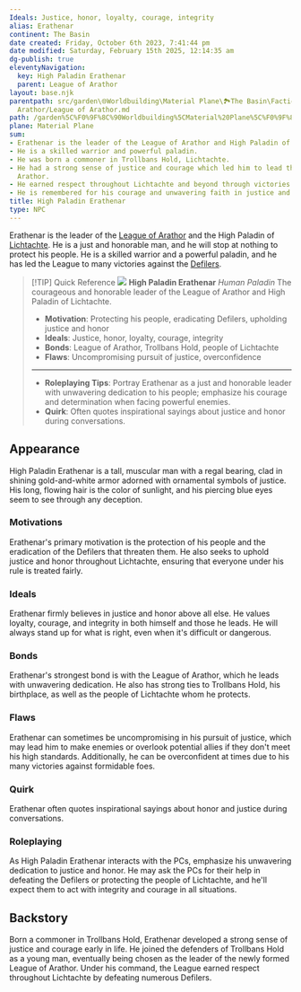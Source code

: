 ```yaml
---
Ideals: Justice, honor, loyalty, courage, integrity
alias: Erathenar
continent: The Basin
date created: Friday, October 6th 2023, 7:41:44 pm
date modified: Saturday, February 15th 2025, 12:14:35 am
dg-publish: true
eleventyNavigation:
  key: High Paladin Erathenar
  parent: League of Arathor
layout: base.njk
parentpath: src/garden\🌐Worldbuilding\Material Plane\🏞️The Basin\Factions\League of
  Arathor/League of Arathor.md
path: /garden%5C%F0%9F%8C%90Worldbuilding%5CMaterial%20Plane%5C%F0%9F%8F%9E%EF%B8%8FThe%20Basin%5CFactions%5CLeague%20of%20Arathor/High%20Paladin%20Erathenar/
plane: Material Plane
sum:
- Erathenar is the leader of the League of Arathor and High Paladin of Lichtachte.
- He is a skilled warrior and powerful paladin.
- He was born a commoner in Trollbans Hold, Lichtachte.
- He had a strong sense of justice and courage which led him to lead the League of
  Arathor.
- He earned respect throughout Lichtachte and beyond through victories against Defilers.
- He is remembered for his courage and unwavering faith in justice and honor.
title: High Paladin Erathenar
type: NPC
---
```


Erathenar is the leader of the [League of Arathor](/garden/%F0%9F%8C%90Worldbuilding/Material%20Plane/%F0%9F%8F%9E%EF%B8%8FThe%20Basin/Factions/League%20of%20Arathor) and the High Paladin of [Lichtachte](/garden/%F0%9F%8C%90Worldbuilding/Material%20Plane/%F0%9F%8F%9E%EF%B8%8FThe%20Basin/Regions/Lichtachte). He is a just and honorable man, and he will stop at nothing to protect his people. He is a skilled warrior and a powerful paladin, and he has led the League to many victories against the [Defilers](/garden/%F0%9F%8C%90Worldbuilding/Material%20Plane/%F0%9F%8F%9E%EF%B8%8FThe%20Basin/Factions/Defilers).

> [!TIP] Quick Reference
> ![](/static/Placeholder.png) 
> **High Paladin Erathenar** _Human Paladin_ 
>  The courageous and honorable leader of the League of Arathor and High Paladin of Lichtachte.
>- **Motivation**: Protecting his people, eradicating Defilers, upholding justice and honor
>- **Ideals**: Justice, honor, loyalty, courage, integrity
>- **Bonds**: League of Arathor, Trollbans Hold, people of Lichtachte
>- **Flaws**: Uncompromising pursuit of justice, overconfidence
> ____
>- **Roleplaying Tips**: Portray Erathenar as a just and honorable leader with unwavering dedication to his people; emphasize his courage and determination when facing powerful enemies.
>-  **Quirk**: Often quotes inspirational sayings about justice and honor during conversations.

## Appearance

High Paladin Erathenar is a tall, muscular man with a regal bearing, clad in shining gold-and-white armor adorned with ornamental symbols of justice. His long, flowing hair is the color of sunlight, and his piercing blue eyes seem to see through any deception.

### Motivations

Erathenar's primary motivation is the protection of his people and the eradication of the Defilers that threaten them. He also seeks to uphold justice and honor throughout Lichtachte, ensuring that everyone under his rule is treated fairly.

### Ideals

Erathenar firmly believes in justice and honor above all else. He values loyalty, courage, and integrity in both himself and those he leads. He will always stand up for what is right, even when it's difficult or dangerous.

### Bonds

Erathenar's strongest bond is with the League of Arathor, which he leads with unwavering dedication. He also has strong ties to Trollbans Hold, his birthplace, as well as the people of Lichtachte whom he protects.

### Flaws

Erathenar can sometimes be uncompromising in his pursuit of justice, which may lead him to make enemies or overlook potential allies if they don't meet his high standards. Additionally, he can be overconfident at times due to his many victories against formidable foes.

### Quirk

Erathenar often quotes inspirational sayings about honor and justice during conversations.

### Roleplaying

As High Paladin Erathenar interacts with the PCs, emphasize his unwavering dedication to justice and honor. He may ask the PCs for their help in defeating the Defilers or protecting the people of Lichtachte, and he'll expect them to act with integrity and courage in all situations.

## Backstory

Born a commoner in Trollbans Hold, Erathenar developed a strong sense of justice and courage early in life. He joined the defenders of Trollbans Hold as a young man, eventually being chosen as the leader of the newly formed League of Arathor. Under his command, the League earned respect throughout Lichtachte by defeating numerous Defilers.